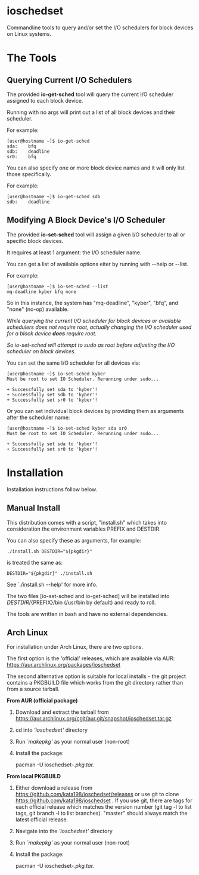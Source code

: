 # ioschedset

Commandline tools to query and/or set the I/O schedulers for block devices on Linux systems.


The Tools
=========


Querying Current I/O Schedulers
-------------------------------

The provided **io-get-sched** tool will query the current I/O scheduler assigned to each block device.

Running with no args will print out a list of all block devices and their scheduler.

For example:


	[user@hostname ~]$ io-get-sched 
	sda:	bfq
	sdb:	deadline
	sr0:	bfq


You can also specify one or more block device names and it will only list those specifically.

For example:

	[user@hostname ~]$ io-get-sched sdb
	sdb:	deadline


Modifying A Block Device's I/O Scheduler
----------------------------------------

The provided **io-set-sched** tool will assign a given I/O scheduler to all or specific block devices.

It requires at least 1 argument: the I/O scheduler name.

You can get a list of available options eiter by running with \-\-help or \-\-list.

For example:

	[user@hostname ~]$ io-set-sched --list
	mq-deadline kyber bfq none

So in this instance, the system has "mq-deadline", "kyber", "bfq", and "none" (no-op) available.

*While querying the current I/O scheduler for block devices or available schedulers does not require root, actually changing the I/O scheduler used for a block device **does** require root.*

*So io-set-sched will attempt to sudo as root before adjusting the I/O scheduler on block devices.*


You can set the same I/O scheduler for all devices via:

	[user@hostname ~]$ io-set-sched kyber
	Must be root to set IO Scheduler. Rerunning under sudo...
	
	+ Successfully set sda to 'kyber'!
	+ Successfully set sdb to 'kyber'!
	+ Successfully set sr0 to 'kyber'!


Or you can set individual block devices by providing them as arguments after the scheduler name:

	[user@hostname ~]$ io-set-sched kyber sda sr0
	Must be root to set IO Scheduler. Rerunning under sudo...
	
	+ Successfully set sda to 'kyber'!
	+ Successfully set sr0 to 'kyber'!


Installation
============

Installation instructions follow below.


Manual Install
--------------

This distribution comes with a script, "install.sh" which takes into consideration the environment variables PREFIX and DESTDIR.

You can also specify these as arguments, for example:

    ./install.sh DESTDIR="${pkgdir}"

is treated the same as:

    DESTDIR="${pkgdir}" ./install.sh

See \`./install.sh --help' for more info.

The two files [io-set-sched and io-get-sched] will be installed into ${DESTDIR}/${PREFIX}/bin (/usr/bin by default) and ready to roll.

The tools are written in bash and have no external dependencies.


Arch Linux
----------

For installation under Arch Linux, there are two options.

The first option is the 'official' releases, which are available via AUR: https://aur.archlinux.org/packages/ioschedset

The second alternative option is suitable for local installs - the git project contains a PKGBUILD file which works from the git directory rather than from a source tarball.


**From AUR (official package)**


1. Download and extract the tarball from https://aur.archlinux.org/cgit/aur.git/snapshot/ioschedset.tar.gz

2. cd into *'ioschedset'* directory

3. Run *\`makepkg'* as your normal user (non-root)

4. Install the package:

	pacman -U ioschedset-*.pkg.tar.*


**From local PKGBUILD**


1. Either download a release from https://github.com/kata198/ioschedset/releases or use git to clone https://github.com/kata198/ioschedset . If you use git, there are tags for each official release which matches the version number (git tag -l to list tags, git branch -l to list branches). "master" should always match the latest official release.

2. Navigate into the *'ioschedset'* directory

3. Run *\`makepkg'* as your normal user (non-root)

4. Install the package:

	pacman -U ioschedset-*.pkg.tar.*


